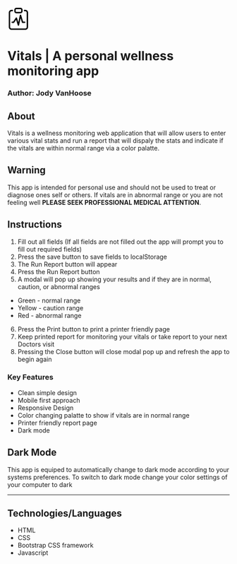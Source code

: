 ![Markdown Logo](/img/clipboard-pulse.jpg) 
# Vitals | A personal wellness monitoring app

 

### Author: Jody VanHoose

## About

Vitals is a wellness monitoring web application that will allow users to enter various vital stats and run a report that will dispaly the stats and indicate if the vitals are within normal range via a color palatte.

## Warning
This app is intended for personal use and should not be used to treat or diagnose ones self or others. If vitals are in abnormal range or you are not feeling well __PLEASE SEEK PROFESSIONAL MEDICAL ATTENTION__.

## Instructions
1. Fill out all fields (If all fields are not filled out the app will prompt you to fill out required fields)
2. Press the save button to save fields to localStorage
3. The Run Report button will appear
4. Press the Run Report button
5. A modal will pop up showing your results and if they are in normal, caution, or abnormal ranges
* Green - normal range
* Yellow - caution range
* Red - abnormal range
6. Press the Print button to print a printer friendly page
7. Keep printed report for monitoring your vitals or take report to your next Doctors visit
8. Pressing the Close button will close modal pop up and refresh the app to begin again

### Key Features
* Clean simple design
* Mobile first approach
* Responsive Design
* Color changing palatte to show if vitals are in normal range
* Printer friendly report page
* Dark mode

## Dark Mode
This app is equiped to automatically change to dark mode according to your systems preferences. To switch to dark mode change your color settings of your computer to dark

___
## Technologies/Languages
* HTML
* CSS
* Bootstrap CSS framework
* Javascript



